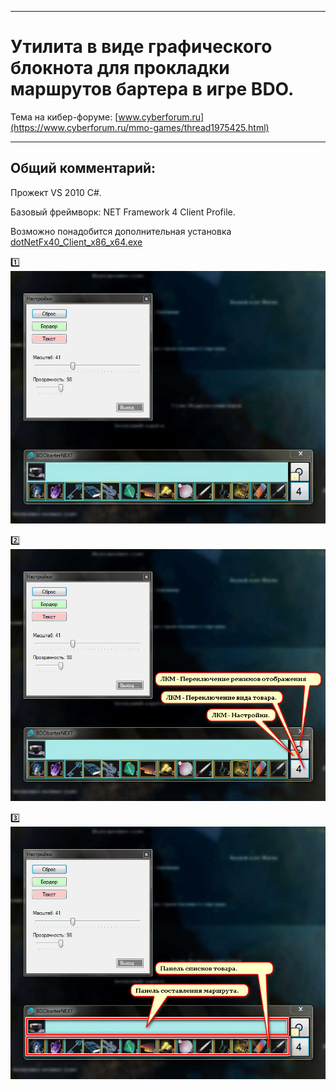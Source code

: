 ____
# Утилита в виде графического блокнота для прокладки маршрутов бартера в игре BDO.

Тема на кибер-форуме:
[www.cyberforum.ru](https://www.cyberforum.ru/mmo-games/thread1975425.html)
____
## Общий комментарий:

Прожект VS 2010 C#.

Базовый фреймворк: NET Framework 4 Client Profile.

Возможно понадобится дополнительная установка [dotNetFx40_Client_x86_x64.exe](https://www.microsoft.com/ru-RU/download/details.aspx?id=24872)

:one: 
![Screenshot in game 1](BDObarterNEXT/!Doc/doc-scr-01.jpg)

:two: 
![Screenshot in game 1](BDObarterNEXT/!Doc/doc-scr-01[1].jpg)

:three: 
![Screenshot in game 1](BDObarterNEXT/!Doc/doc-scr-01[2].jpg)

 

